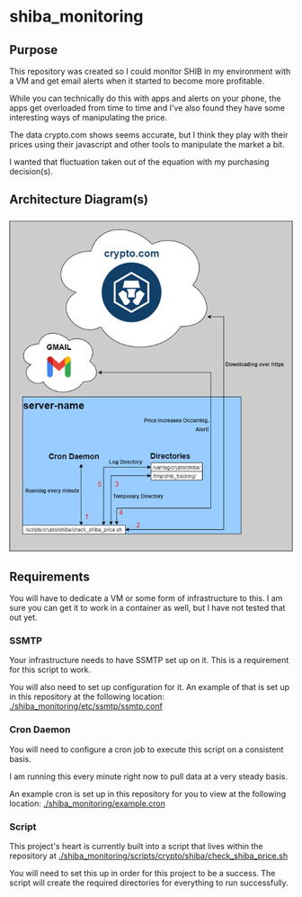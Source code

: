 # shiba_monitoring

## Purpose
This repository was created so I could monitor SHIB in my environment with a VM and get email alerts when it started to become more profitable.

While you can technically do this with apps and alerts on your phone, the apps get overloaded from time to time and I've also found they have some interesting ways of manipulating the price. 

The data crypto.com shows seems accurate, but I think they play with their prices using their javascript and other tools to manipulate the market a bit.

I wanted that fluctuation taken out of the equation with my purchasing decision(s). 

## Architecture Diagram(s)
![alt text](https://github.com/tschrock5252/shiba_monitoring/blob/master/shib_monitoring.png?raw=true)

## Requirements
You will have to dedicate a VM or some form of infrastructure to this. I am sure you can get it to work in a container as well, but I have not tested that out yet.

### SSMTP
Your infrastructure needs to have SSMTP set up on it. This is a requirement for this script to work.

You will also need to set up configuration for it. An example of that is set up in this repository at the following location: [./shiba_monitoring/etc/ssmtp/ssmtp.conf](https://github.com/tschrock5252/shiba_monitoring/blob/master/etc/ssmtp/ssmtp.conf)

### Cron Daemon
You will need to configure a cron job to execute this script on a consistent basis.

I am running this every minute right now to pull data at a very steady basis.

An example cron is set up in this repository for you to view at the following location: [./shiba_monitoring/example.cron](https://github.com/tschrock5252/shiba_monitoring/blob/master/example.cron)

### Script
This project's heart is currently built into a script that lives within the repository at [./shiba_monitoring/scripts/crypto/shiba/check_shiba_price.sh](https://github.com/tschrock5252/shiba_monitoring/blob/master/scripts/crypto/shiba/check_shiba_price.sh)

You will need to set this up in order for this project to be a success. The script will create the required directories for everything to run successfully.